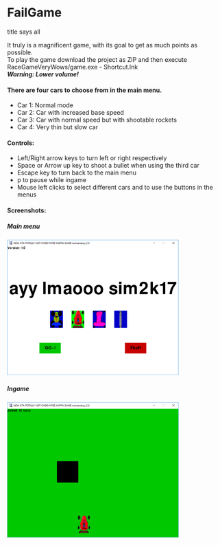 # FailGame
title says all

It truly is a magnificent game, with its goal to get as much points as possible.  
To play the game download the project as ZIP and then execute RaceGameVeryWows/game.exe - Shortcut.lnk  
**_Warning: Lower volume!_**


#### There are four cars to choose from in the main menu.
- Car 1: Normal mode
- Car 2: Car with increased base speed
- Car 3: Car with normal speed but with shootable rockets
- Car 4: Very thin but slow car

#### Controls:
- Left/Right arrow keys to turn left or right respectively
- Space or Arrow up key to shoot a bullet when using the third car
- Escape key to turn back to the main menu
- p to pause while ingame
- Mouse left clicks to select different cars and to use the buttons in the menus


#### Screenshots:

##### Main menu  
![alt text](https://github.com/pieterjaninfo/FailGame/raw/master/screenshots/mainmenu.png "Main menu snapshot")

##### Ingame  
![alt text](https://github.com/pieterjaninfo/FailGame/raw/master/screenshots/ingame.png "Ingame snapshot")
